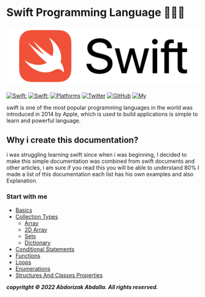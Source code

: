 # Swift Programming Language 🧑🏽‍💻

![image](/img/Swift.png)

[![Swift:](https://img.shields.io/badge/Swift-5.5.2-orange?style=flat-round)](https://img.shields.io/badge/Swift-5.5.2-Orange?style=flat-round)
[![Swift:](https://img.shields.io/badge/Swift-Documentation-yellow?style=flat-round)](https://img.shields.io/badge/Swift-Documentation-yellow?style=flat-round)
[![Platforms](https://img.shields.io/badge/Platforms-macOS_Linux_Windows-yellowgreen?style=flat-round)](https://img.shields.io/badge/Platforms-macOS_iOS_tvOS_watchOS_Linux_Windows-Green?style=flat-round)
[![Twitter](https://img.shields.io/badge/twitter-@abdorizak3-blue.svg?style=flat-round)](https://twitter.com/abdorizak3)
[![GitHub](https://img.shields.io/badge/GitHub-abdorizak3-blue.svg?style=flat-round)](https://github.com/abdorizak3)
[![My](https://img.shields.io/badge/MyWebsite-blue?style=flat-round)](https://abdorizak.com)

swift is one of the most popular programming languages in the world was introduced in 2014 by Apple, which is used to build applications is simple to learn and powerful language.

## Why i create this documentation?
i was struggling learning swift since when i was beginning, I decided to make this simple documentation was combined from swift documents and other articles, i am sure if you read this you will be able to understand 80% I made a list of this documentation each list has his own examples and also Explanation.

### Start with me

- [Basics](/Basics/Basic.md)
- [Collection Types](/Collection%20Types/)
  - [Array](/Collection%20Types/Array.md)
  - [2D Array](/Collection%20Types/MultiDimensional_Array.md)
  - [Sets](/Collection%20Types/Sets.md)
  - [Dictionary](/Collection%20Types/Dictionary.md)
- [Conditional Statements](/Conditional%20Statements/Conditional-Statements.md)
- [Functions](/Functions/Functions.md)
- [Loops](/Loops/Loops.md)
- [Enumerations](/Enumerations/Enums.md)
- [Structures And Classes Properties](/Structures%20and%20Classes%20and%20Properties/SC.md)



***copyritght © 2022 Abdorizak Abdalla. All rights reserved.***
